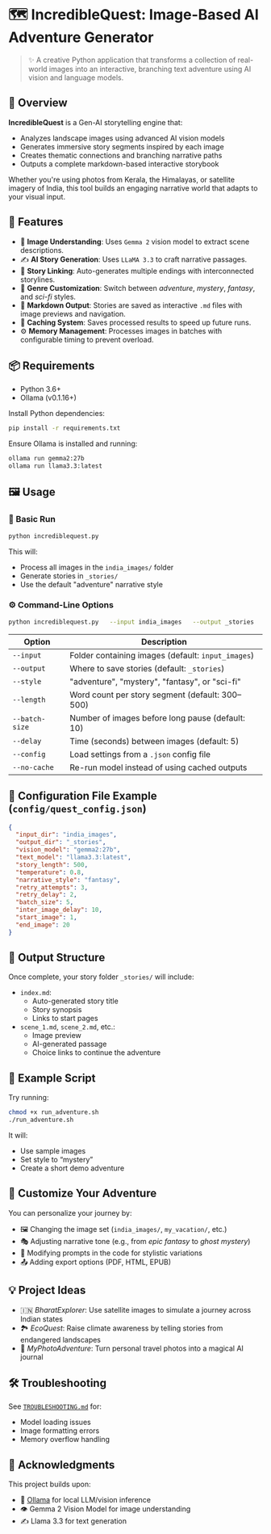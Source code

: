 # 🗺️ IncredibleQuest: Image-Based AI Adventure Generator

> ✨ A creative Python application that transforms a collection of real-world images into an interactive, branching text adventure using AI vision and language models.

## 🧠 Overview

**IncredibleQuest** is a Gen-AI storytelling engine that:
- Analyzes landscape images using advanced AI vision models
- Generates immersive story segments inspired by each image
- Creates thematic connections and branching narrative paths
- Outputs a complete markdown-based interactive storybook

Whether you're using photos from Kerala, the Himalayas, or satellite imagery of India, this tool builds an engaging narrative world that adapts to your visual input.

## 🚀 Features

- 🧠 **Image Understanding**: Uses `Gemma 2` vision model to extract scene descriptions.
- ✍️ **AI Story Generation**: Uses `LLaMA 3.3` to craft narrative passages.
- 🔗 **Story Linking**: Auto-generates multiple endings with interconnected storylines.
- 🎨 **Genre Customization**: Switch between *adventure*, *mystery*, *fantasy*, and *sci-fi* styles.
- 📂 **Markdown Output**: Stories are saved as interactive `.md` files with image previews and navigation.
- 💾 **Caching System**: Saves processed results to speed up future runs.
- ⚙️ **Memory Management**: Processes images in batches with configurable timing to prevent overload.

## 📦 Requirements

- Python 3.6+
- Ollama (v0.1.16+)

Install Python dependencies:
```bash
pip install -r requirements.txt
```

Ensure Ollama is installed and running:
```bash
ollama run gemma2:27b
ollama run llama3.3:latest
```

## 🖼️ Usage

### 🔧 Basic Run
```bash
python incrediblequest.py
```

This will:
- Process all images in the `india_images/` folder  
- Generate stories in `_stories/`  
- Use the default "adventure" narrative style

### ⚙️ Command-Line Options

```bash
python incrediblequest.py   --input india_images   --output _stories   --style fantasy   --length 400   --batch-size 5   --delay 5   --config config/quest_config.json   --no-cache
```

| Option         | Description                                                  |
|----------------|--------------------------------------------------------------|
| `--input`      | Folder containing images (default: `input_images`)           |
| `--output`     | Where to save stories (default: `_stories`)                  |
| `--style`      | "adventure", "mystery", "fantasy", or "sci-fi"               |
| `--length`     | Word count per story segment (default: 300–500)              |
| `--batch-size` | Number of images before long pause (default: 10)             |
| `--delay`      | Time (seconds) between images (default: 5)                   |
| `--config`     | Load settings from a `.json` config file                     |
| `--no-cache`   | Re-run model instead of using cached outputs                 |

## 🔧 Configuration File Example (`config/quest_config.json`)

```json
{
  "input_dir": "india_images",
  "output_dir": "_stories",
  "vision_model": "gemma2:27b",
  "text_model": "llama3.3:latest",
  "story_length": 500,
  "temperature": 0.8,
  "narrative_style": "fantasy",
  "retry_attempts": 3,
  "retry_delay": 2,
  "batch_size": 5,
  "inter_image_delay": 10,
  "start_image": 1,
  "end_image": 20
}
```

## 📂 Output Structure

Once complete, your story folder `_stories/` will include:

- `index.md`:  
  - Auto-generated story title  
  - Story synopsis  
  - Links to start pages  
- `scene_1.md`, `scene_2.md`, etc.:  
  - Image preview  
  - AI-generated passage  
  - Choice links to continue the adventure  

## 🧪 Example Script

Try running:

```bash
chmod +x run_adventure.sh
./run_adventure.sh
```

It will:
- Use sample images
- Set style to “mystery”
- Create a short demo adventure

## 🎨 Customize Your Adventure

You can personalize your journey by:
- 🖼️ Changing the image set (`india_images/`, `my_vacation/`, etc.)
- 🎭 Adjusting narrative tone (e.g., from *epic fantasy* to *ghost mystery*)
- 🔄 Modifying prompts in the code for stylistic variations
- 📤 Adding export options (PDF, HTML, EPUB)

## 💡 Project Ideas

- 🇮🇳 *BharatExplorer*: Use satellite images to simulate a journey across Indian states  
- 🏞 *EcoQuest*: Raise climate awareness by telling stories from endangered landscapes  
- 📸 *MyPhotoAdventure*: Turn personal travel photos into a magical AI journal  

## 🛠 Troubleshooting

See [`TROUBLESHOOTING.md`](./TROUBLESHOOTING.md) for:
- Model loading issues
- Image formatting errors
- Memory overflow handling

## 🙏 Acknowledgments

This project builds upon:
- 🧠 [Ollama](https://ollama.com) for local LLM/vision inference
- 👁️ Gemma 2 Vision Model for image understanding
- ✍️ Llama 3.3 for text generation
